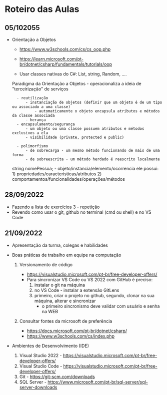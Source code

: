 # Roteiro das Aulas


## 05/102055
- Orientação a Objetos 
    - https://www.w3schools.com/cs/cs_oop.php
    - https://learn.microsoft.com/pt-br/dotnet/csharp/fundamentals/tutorials/oop

    - Usar classes nativas do C#: List, string, Random, ....

    Paradigma da Orientação a Objetos 
        - operacionaliza a ideia de "terceirização" de serviços

        - reutilização
            - instanciação de objetos (definir que um objeto é de um tipo ou associado a uma classe)
                - automaticamente o objeto encapsula atributos e métodos da classe associada
            - herança
        - encapsulamento/segurança
            - um objeto ou uma classe possuem atributos e métodos exclusivos a ela
            - visibilidade (private, protected e public)

        - polimorfismo
            - de sobrecarga - um mesmo método funcionando de mais de uma forma
            - de sobreescrita - um método herdado é reescrito localmente


    string nomePessoa;
        - objeto/instancia/elemento/ocorrencia ele possui:
            1) propriedades/caracteristicas/atributos
            2) comportamentos/funcionalidades/operações/métodos

    





## 28/09/2022
- Fazendo a lista de exercícios 3 - repetição
- Revendo como usar o git, github no terminal (cmd ou shell) e no VS Code


## 21/09/2022

- Apresentação da turma, colegas e habilidades
- Boas práticas de trabalho em equipe na computação
    1) Versionamento de código
        - https://visualstudio.microsoft.com/pt-br/free-developer-offers/
        - Para sincronizar VS Code ou VS 2022 com GitHub é preciso:
            1) instalar o git na máquina
            2) no VS Code - instalar a extensão GitLens
            3) primeiro, criar o projeto no github, segundo, clonar na sua máquina, alterar e sincronizar
                - o primeiro sincronismo deve validar com usuário e senha na WEB

    2) Consultar fontes da microsoft de preferência
        - https://docs.microsoft.com/pt-br/dotnet/csharp/
        - https://www.w3schools.com/cs/index.php

- Ambientes de Desenvolvimento (IDE)
    1) Visual Studio 2022 - https://visualstudio.microsoft.com/pt-br/free-developer-offers/
    2) Visual Studio Code - https://visualstudio.microsoft.com/pt-br/free-developer-offers/
    3) Git - https://git-scm.com/downloads
    4) SQL Server - https://www.microsoft.com/pt-br/sql-server/sql-server-downloads


